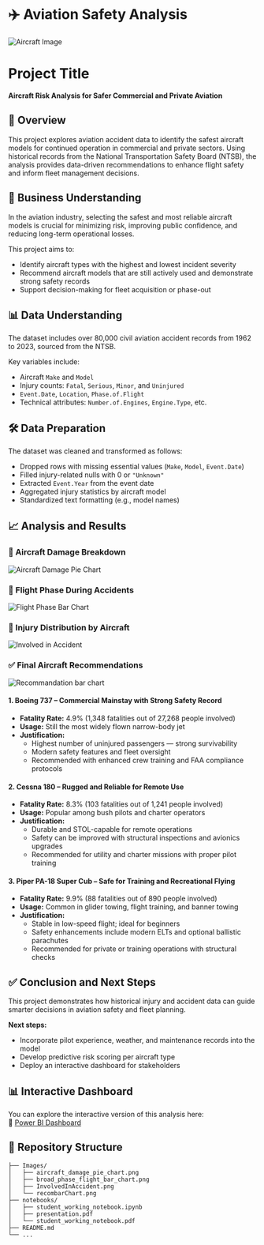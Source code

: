# ✈️ Aviation Safety Analysis  
![Aircraft Image](https://upload.wikimedia.org/wikipedia/commons/thumb/f/fb/Cessna_172S_Skyhawk_SP%2C_Private_JP7294014.jpg/640px-Cessna_172S_Skyhawk_SP%2C_Private_JP7294014.jpg)

# Project Title  
**Aircraft Risk Analysis for Safer Commercial and Private Aviation**

## 🧭 Overview  
This project explores aviation accident data to identify the safest aircraft models for continued operation in commercial and private sectors. Using historical records from the National Transportation Safety Board (NTSB), the analysis provides data-driven recommendations to enhance flight safety and inform fleet management decisions.

## 💼 Business Understanding  
In the aviation industry, selecting the safest and most reliable aircraft models is crucial for minimizing risk, improving public confidence, and reducing long-term operational losses.

This project aims to:
- Identify aircraft types with the highest and lowest incident severity  
- Recommend aircraft models that are still actively used and demonstrate strong safety records  
- Support decision-making for fleet acquisition or phase-out

## 📊 Data Understanding  
The dataset includes over 80,000 civil aviation accident records from 1962 to 2023, sourced from the NTSB.

Key variables include:
- Aircraft `Make` and `Model`  
- Injury counts: `Fatal`, `Serious`, `Minor`, and `Uninjured`  
- `Event.Date`, `Location`, `Phase.of.Flight`  
- Technical attributes: `Number.of.Engines`, `Engine.Type`, etc.

## 🛠️ Data Preparation  
The dataset was cleaned and transformed as follows:
- Dropped rows with missing essential values (`Make`, `Model`, `Event.Date`)  
- Filled injury-related nulls with 0 or `"Unknown"`  
- Extracted `Event.Year` from the event date  
- Aggregated injury statistics by aircraft model  
- Standardized text formatting (e.g., model names)

## 📈 Analysis and Results

### 🔹 Aircraft Damage Breakdown  
![Aircraft Damage Pie Chart](Images/aircraft_damage_pie_chart.png)

### 🔹 Flight Phase During Accidents  
![Flight Phase Bar Chart](Images/broad_phase_flight_bar_chart.png)

### 🔹 Injury Distribution by Aircraft  
![Involved in Accident](Images/InvolvedInAccident.png)

### ✅ Final Aircraft Recommendations
![Recommandation bar chart ](Images/recombarChart.png)
#### 1. **Boeing 737** – Commercial Mainstay with Strong Safety Record  
- **Fatality Rate:** 4.9% (1,348 fatalities out of 27,268 people involved)  
- **Usage:** Still the most widely flown narrow-body jet  
- **Justification:**  
  - Highest number of uninjured passengers — strong survivability  
  - Modern safety features and fleet oversight  
  - Recommended with enhanced crew training and FAA compliance protocols  

#### 2. **Cessna 180** – Rugged and Reliable for Remote Use  
- **Fatality Rate:** 8.3% (103 fatalities out of 1,241 people involved)  
- **Usage:** Popular among bush pilots and charter operators  
- **Justification:**  
  - Durable and STOL-capable for remote operations  
  - Safety can be improved with structural inspections and avionics upgrades  
  - Recommended for utility and charter missions with proper pilot training  

#### 3. **Piper PA-18 Super Cub** – Safe for Training and Recreational Flying  
- **Fatality Rate:** 9.9% (88 fatalities out of 890 people involved)  
- **Usage:** Common in glider towing, flight training, and banner towing  
- **Justification:**  
  - Stable in low-speed flight; ideal for beginners  
  - Safety enhancements include modern ELTs and optional ballistic parachutes  
  - Recommended for private or training operations with structural checks

## ✅ Conclusion and Next Steps  
This project demonstrates how historical injury and accident data can guide smarter decisions in aviation safety and fleet planning.

**Next steps:**
- Incorporate pilot experience, weather, and maintenance records into the model  
- Develop predictive risk scoring per aircraft type  
- Deploy an interactive dashboard for stakeholders

## 📊 Interactive Dashboard

You can explore the interactive version of this analysis here:  
🔗 [Power BI Dashboard](https://app.powerbi.com/groups/me/reports/6214dea4-35ce-4cf7-8b3c-2778ffcbb6ae/fe3f9ec66d4d89bc59b1?experience=power-bi)


## 📁 Repository Structure

```
├── Images/
│   ├── aircraft_damage_pie_chart.png
│   ├── broad_phase_flight_bar_chart.png
│   ├── InvolvedInAccident.png
│   └── recombarChart.png
├── notebooks/
│   ├── student_working_notebook.ipynb
│   ├── presentation.pdf
│   └── student_working_notebook.pdf
├── README.md
└── ...
```

